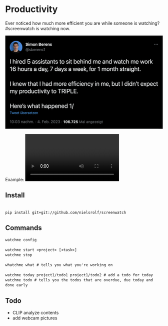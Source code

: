 # Productivity
Ever noticed how much more efficient you are while someone is watching? #screenwatch is watching now.

[![motivation](img/motivation.png)](https://twitter.com/sberens1/status/1621977693620432896)

Example:
![example](https://github.com/nielsrolf/screenwatch/raw/main/img/screen1.mp4)

## Install
```

pip install git+git://github.com/nielsrolf/screenwatch
```


## Commands
```
watchme config

watchme start <project> [<task>]
watchme stop

whatchme what # tells you what you're working on

watchme today project1/todo1 project1/todo2 # add a todo for today
watchme todo # tells you the todos that are overdue, due today and done early
```


## Todo
- CLIP analyze contents
- add webcam pictures
